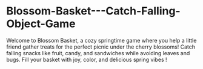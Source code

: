 # Blossom-Basket---Catch-Falling-Object-Game
 Welcome to Blossom Basket, a cozy springtime game where you help a little friend gather treats for the perfect picnic under the cherry blossoms! Catch falling snacks like fruit, candy, and sandwiches while avoiding leaves and bugs. Fill your basket with joy, color, and delicious spring vibes !
